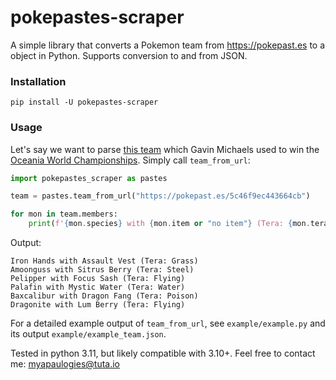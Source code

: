 
# pokepastes-scraper

A simple library that converts a Pokemon team from https://pokepast.es to a object in Python. Supports conversion to and from JSON.

### Installation

```
pip install -U pokepastes-scraper
```

### Usage 

Let's say we want to parse [this team](https://pokepast.es/5c46f9ec443664cb) which Gavin Michaels used to win the [Oceania World Championships](https://victoryroadvgc.com/2023-ocic/). Simply call `team_from_url`:

```python
import pokepastes_scraper as pastes

team = pastes.team_from_url("https://pokepast.es/5c46f9ec443664cb")

for mon in team.members:
    print(f'{mon.species} with {mon.item or "no item"} (Tera: {mon.tera_type})')
```

Output: 

```
Iron Hands with Assault Vest (Tera: Grass)
Amoonguss with Sitrus Berry (Tera: Steel)
Pelipper with Focus Sash (Tera: Flying)
Palafin with Mystic Water (Tera: Water)
Baxcalibur with Dragon Fang (Tera: Poison)
Dragonite with Lum Berry (Tera: Flying)
```

For a detailed example output of `team_from_url`, see `example/example.py` and its output `example/example_team.json`.

Tested in python 3.11, but likely compatible with 3.10+. Feel free to contact me: myapaulogies@tuta.io